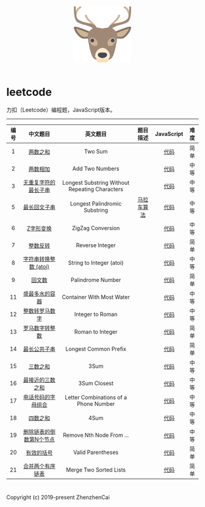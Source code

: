 <p align="center">
  <br>
  <img width="150" src="./LeetCode.png" alt="logo">
  <br>
  <br>
</p>

# leetcode
力扣（Leetcode）编程题，JavaScript版本。

---

| 编号 | 中文题目 | 英文题目 |题目描述| JavaScript | 难度 |
|:---:|:---:|:---:|:---:|:---:|:---:|
| 1 | [两数之和](https://leetcode-cn.com/problems/two-sum/) | Two Sum | | [代码](https://github.com/zhenzhencai/leetcode/blob/master/JavaScriptCode/001.js) | 简单 |
| 2 | [两数相加](https://leetcode-cn.com/problems/add-two-numbers/) | Add Two Numbers | | [代码](https://github.com/zhenzhencai/leetcode/blob/master/JavaScriptCode/002.js) | 中等 |
| 3 | [无重复字符的最长子串](https://leetcode-cn.com/problems/longest-substring-without-repeating-characters/) | Longest Substring Without Repeating Characters | | [代码](https://github.com/zhenzhencai/leetcode/blob/master/JavaScriptCode/003.js) | 中等 |
| 5 | [最长回文子串](https://leetcode-cn.com/problems/longest-palindromic-substring/) | Longest Palindromic Substring | [马拉车算法](https://cloud.tencent.com/developer/news/312855)| [代码](https://github.com/zhenzhencai/leetcode/blob/master/JavaScriptCode/005.js) | 中等 |
| 6 | [Z字形变换](https://leetcode-cn.com/problems/zigzag-conversion/) | ZigZag Conversion | | [代码](https://github.com/zhenzhencai/leetcode/blob/master/JavaScriptCode/006.js) | 中等 |
| 7 | [整数反转](https://leetcode-cn.com/problems/reverse-integer/) | Reverse Integer | | [代码](https://github.com/zhenzhencai/leetcode/blob/master/JavaScriptCode/007.js) | 简单 |
| 8 | [字符串转换整数 (atoi)](https://leetcode-cn.com/problems/string-to-integer-atoi/) | String to Integer (atoi) | | [代码](https://github.com/zhenzhencai/leetcode/blob/master/JavaScriptCode/008.js) | 中等 |
| 9 | [回文数](https://leetcode-cn.com/problems/palindrome-number/) | Palindrome Number | | [代码](https://github.com/zhenzhencai/leetcode/blob/master/JavaScriptCode/009.js) | 简单 |
| 11 | [盛最多水的容器](https://leetcode-cn.com/problems/container-with-most-water/) | Container With Most Water | | [代码](https://github.com/zhenzhencai/leetcode/blob/master/JavaScriptCode/011.js) | 中等 |
| 12 | [整数转罗马数字](https://leetcode-cn.com/problems/integer-to-roman/) | Integer to Roman | | [代码](https://github.com/zhenzhencai/leetcode/blob/master/JavaScriptCode/012.js) | 中等 |
| 13 | [罗马数字转整数](https://leetcode-cn.com/problems/roman-to-integer/) | Roman to Integer | | [代码](https://github.com/zhenzhencai/leetcode/blob/master/JavaScriptCode/013.js) | 简单 |
| 14 | [最长公共子串](https://leetcode-cn.com/problems/longest-common-prefix/) | Longest Common Prefix | | [代码](https://github.com/zhenzhencai/leetcode/blob/master/JavaScriptCode/014.js) | 简单 |
| 15 | [三数之和](https://leetcode-cn.com/problems/3sum/) | 3Sum | | [代码](https://github.com/zhenzhencai/leetcode/blob/master/JavaScriptCode/015.js) | 中等 |
| 16 | [最接近的三数之和](https://leetcode-cn.com/problems/3sum-closest/) | 3Sum Closest | | [代码](https://github.com/zhenzhencai/leetcode/blob/master/JavaScriptCode/016.js) | 中等 |
| 17 | [电话号码的字母组合](https://leetcode-cn.com/problems/letter-combinations-of-a-phone-number/) | Letter Combinations of a Phone Number | | [代码](https://github.com/zhenzhencai/leetcode/blob/master/JavaScriptCode/017.js) | 中等 |
| 18 | [四数之和](https://leetcode-cn.com/problems/4sum/submissions/) | 4Sum | | [代码](https://github.com/zhenzhencai/leetcode/blob/master/JavaScriptCode/018.js) | 中等 |
| 19 | [删除链表的倒数第N个节点](https://leetcode-cn.com/problems/remove-nth-node-from-end-of-list/) | Remove Nth Node From ... | | [代码](https://github.com/zhenzhencai/leetcode/blob/master/JavaScriptCode/019.js) | 中等 |
| 20 | [有效的括号](https://leetcode-cn.com/problems/valid-parentheses/) | Valid Parentheses | | [代码](https://github.com/zhenzhencai/leetcode/blob/master/JavaScriptCode/020.js) | 简单 |
| 21 | [合并两个有序链表](https://leetcode-cn.com/problems/merge-two-sorted-lists/) | Merge Two Sorted Lists | | [代码](https://github.com/zhenzhencai/leetcode/blob/master/JavaScriptCode/021.js) | 简单 |

#
Copyright (c) 2019-present ZhenzhenCai
